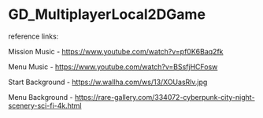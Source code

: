# GD_MultiplayerLocal2DGame
 
reference links:

Mission Music - https://www.youtube.com/watch?v=pf0K6Baq2fk

Menu Music - https://www.youtube.com/watch?v=BSsfjHCFosw

Start Background - https://w.wallha.com/ws/13/XOUasRlv.jpg

Menu Background -  https://rare-gallery.com/334072-cyberpunk-city-night-scenery-sci-fi-4k.html 